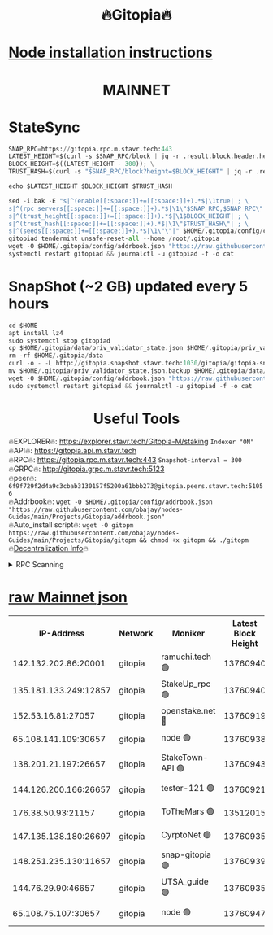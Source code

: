 <h1 align="center"> 🔥Gitopia🔥</h1>

[Node installation instructions](https://github.com/obajay/nodes-Guides/tree/main/Projects/Gitopia)
=

<h1 align="center"> MAINNET</h1>

# StateSync
```python
SNAP_RPC=https://gitopia.rpc.m.stavr.tech:443
LATEST_HEIGHT=$(curl -s $SNAP_RPC/block | jq -r .result.block.header.height); \
BLOCK_HEIGHT=$((LATEST_HEIGHT - 300)); \
TRUST_HASH=$(curl -s "$SNAP_RPC/block?height=$BLOCK_HEIGHT" | jq -r .result.block_id.hash)

echo $LATEST_HEIGHT $BLOCK_HEIGHT $TRUST_HASH

sed -i.bak -E "s|^(enable[[:space:]]+=[[:space:]]+).*$|\1true| ; \
s|^(rpc_servers[[:space:]]+=[[:space:]]+).*$|\1\"$SNAP_RPC,$SNAP_RPC\"| ; \
s|^(trust_height[[:space:]]+=[[:space:]]+).*$|\1$BLOCK_HEIGHT| ; \
s|^(trust_hash[[:space:]]+=[[:space:]]+).*$|\1\"$TRUST_HASH\"| ; \
s|^(seeds[[:space:]]+=[[:space:]]+).*$|\1\"\"|" $HOME/.gitopia/config/config.toml
gitopiad tendermint unsafe-reset-all --home /root/.gitopia
wget -O $HOME/.gitopia/config/addrbook.json "https://raw.githubusercontent.com/obajay/nodes-Guides/main/Projects/Gitopia/addrbook.json"
systemctl restart gitopiad && journalctl -u gitopiad -f -o cat
```
# SnapShot (~2 GB) updated every 5 hours
```python
cd $HOME
apt install lz4
sudo systemctl stop gitopiad
cp $HOME/.gitopia/data/priv_validator_state.json $HOME/.gitopia/priv_validator_state.json.backup
rm -rf $HOME/.gitopia/data
curl -o - -L http://gitopia.snapshot.stavr.tech:1030/gitopia/gitopia-snap.tar.lz4 | lz4 -c -d - | tar -x -C $HOME/.gitopia --strip-components 2
mv $HOME/.gitopia/priv_validator_state.json.backup $HOME/.gitopia/data/priv_validator_state.json
wget -O $HOME/.gitopia/config/addrbook.json "https://raw.githubusercontent.com/obajay/nodes-Guides/main/Projects/Gitopia/addrbook.json"
sudo systemctl restart gitopiad && journalctl -u gitopiad -f -o cat
```
 <h1 align="center"> Useful Tools</h1>

🔥EXPLORER🔥:      https://explorer.stavr.tech/Gitopia-M/staking  `Indexer "ON"` \
🔥API🔥: 			 		 https://gitopia.api.m.stavr.tech \
🔥RPC🔥:           https://gitopia.rpc.m.stavr.tech:443              `Snapshot-interval = 300` \
🔥GRPC🔥:          http://gitopia.grpc.m.stavr.tech:5123 \
🔥peer🔥:					 `6f9f729f2d4a9c3cbab3130157f5200a61bbb273@gitopia.peers.stavr.tech:51056` \
🔥Addrbook🔥:    ```wget -O $HOME/.gitopia/config/addrbook.json "https://raw.githubusercontent.com/obajay/nodes-Guides/main/Projects/Gitopia/addrbook.json"``` \
🔥Auto_install script🔥: ```wget -O gitopm https://raw.githubusercontent.com/obajay/nodes-Guides/main/Projects/Gitopia/gitopm && chmod +x gitopm && ./gitopm``` \
🔥[Decentralization Info](https://github.com/obajay/StateSync-snapshots/tree/main/Projects/Gitopia/Decentralization)🔥

<details>
<summary>RPC Scanning</summary>

<h2 align="center"> We scan nodes in real time every 4 hours. And we provide the final result of RPC endpoints.
We cannot influence the operation of these nodes in any way. </h2>


```python
If Voting Power is higher than 0 --> then the Node is a validator of the network and may be subject to attack and be a potential threat to the chain.
```
```python
We marked such validators with a red symbol
```

</details>

[raw Mainnet json](https://rpc-check.gitopm.stavr.tech/gitopm/rpc-gitopm-result.json)
=

<table><tr><th>IP-Address</th><th>Network</th><th>Moniker</th><th>Latest Block Height</th><th>Earliest Block Height</th><th>Catching Up</th><th>Tx Index</th><th>Voting Power</th><th>Scan Time</th></tr><tr><td>142.132.202.86:20001</td><td>gitopia</td><td>ramuchi.tech 🟢</td><td>13760940</td><td>6548337</td><td>False</td><td>on</td><td>0</td><td>2024-02-13T12:43:35.573519919UTC</td></tr><tr><td>135.181.133.249:12857</td><td>gitopia</td><td>StakeUp_rpc 🟢</td><td>13760940</td><td>8010001</td><td>False</td><td>on</td><td>0</td><td>2024-02-13T12:43:35.958376656UTC</td></tr><tr><td>152.53.16.81:27057</td><td>gitopia</td><td>openstake.net 🔴</td><td>13760919</td><td>10455001</td><td>False</td><td>off</td><td>43319</td><td>2024-02-13T12:42:58.458928792UTC</td></tr><tr><td>65.108.141.109:30657</td><td>gitopia</td><td>node 🟢</td><td>13760938</td><td>12299845</td><td>False</td><td>on</td><td>0</td><td>2024-02-13T12:43:32.939336627UTC</td></tr><tr><td>138.201.21.197:26657</td><td>gitopia</td><td>StakeTown-API 🟢</td><td>13760943</td><td>12733501</td><td>False</td><td>on</td><td>0</td><td>2024-02-13T12:43:40.441362645UTC</td></tr><tr><td>144.126.200.166:26657</td><td>gitopia</td><td>tester-121 🟢</td><td>13760921</td><td>12832814</td><td>False</td><td>off</td><td>0</td><td>2024-02-13T12:43:00.880372174UTC</td></tr><tr><td>176.38.50.93:21157</td><td>gitopia</td><td>ToTheMars 🟢</td><td>13512015</td><td>12883228</td><td>False</td><td>on</td><td>0</td><td>2024-02-13T12:43:01.250649326UTC</td></tr><tr><td>147.135.138.180:26697</td><td>gitopia</td><td>CyrptoNet 🟢</td><td>13760935</td><td>12883228</td><td>False</td><td>off</td><td>0</td><td>2024-02-13T12:43:28.359835566UTC</td></tr><tr><td>148.251.235.130:11657</td><td>gitopia</td><td>snap-gitopia 🟢</td><td>13760939</td><td>12908001</td><td>False</td><td>on</td><td>0</td><td>2024-02-13T12:43:33.223500670UTC</td></tr><tr><td>144.76.29.90:46657</td><td>gitopia</td><td>UTSA_guide 🟢</td><td>13760935</td><td>13035301</td><td>False</td><td>on</td><td>0</td><td>2024-02-13T12:43:28.058140715UTC</td></tr><tr><td>65.108.75.107:30657</td><td>gitopia</td><td>node 🟢</td><td>13760947</td><td>13189502</td><td>False</td><td>on</td><td>0</td><td>2024-02-13T12:43:46.973090204UTC</td></tr></table>
